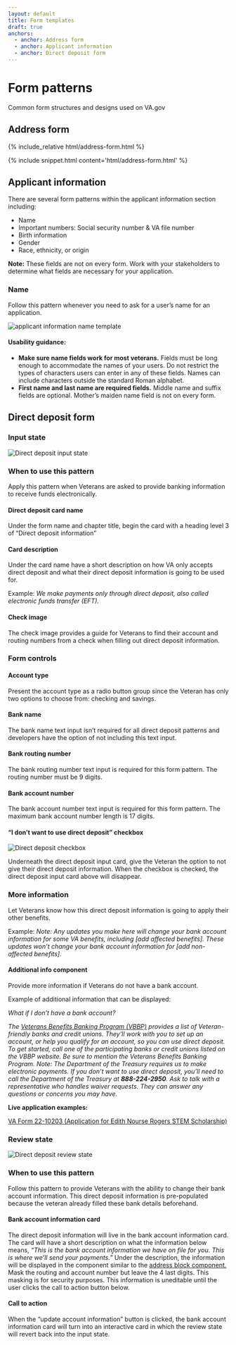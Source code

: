 ```yaml
---
layout: default
title: Form templates
draft: true
anchors:
  - anchor: Address form
  - anchor: Applicant information
  - anchor: Direct deposit form
---
```


# Form patterns

<div class="va-introtext" markdown="1">
Common form structures and designs used on VA.gov
</div>


## Address form

<div class="site-showcase">
{% include_relative html/address-form.html %}
</div>

{% include snippet.html content='html/address-form.html' %}


## Applicant information
There are several form patterns within the applicant information section including: 
- Name 
- Important numbers: Social security number & VA file number
- Birth information
- Gender
- Race, ethnicity, or origin

**Note:** These fields are not on every form. Work with your stakeholders to determine what fields are necessary for your application.

### Name
Follow this pattern whenever you need to ask for a user’s name for an application.

![applicant information name template]({{site.baseurl}}/images/Applicant-info-name.png)

#### Usability guidance:
- **Make sure name fields work for most veterans.** Fields must be long enough to accommodate the names of your users. Do not restrict the types of characters users can enter in any of these fields. Names can include characters outside the standard Roman alphabet.
- **First name and last name are required fields.** Middle name and suffix fields are optional. Mother’s maiden name field is not on every form. 


## Direct deposit form

### Input state
![Direct deposit input state]({{site.baseurl}}/images/Direct-deposit-input-state-small.png)

### When to use this pattern 
Apply this pattern when Veterans are asked to provide banking information to receive funds electronically. 

#### Direct deposit card name
Under the form name and chapter title, begin the card with a heading level 3 of “Direct deposit information” 

#### Card description
Under the card name have a short description on how VA only accepts direct deposit and what their direct deposit information is going to be used for. 

Example: *We make payments only through direct deposit, also called  electronic funds transfer (EFT).* 

#### Check image
The check image provides a guide for Veterans to find their account and routing numbers from a check when filling out direct deposit information. 

### Form controls

#### Account type
Present the account type as a radio button group since the Veteran has only two options to choose from: checking and savings.

#### Bank name
The bank name text input isn’t required for all direct deposit patterns and developers have the option of not including this text input. 
 
#### Bank routing number
The bank routing number text input is required for this form pattern. The routing number must be 9 digits. 

#### Bank account number
The bank account number text input is required for this form pattern. The maximum bank account number length is 17 digits.

#### “I don’t want to use direct deposit” checkbox
![Direct deposit checkbox]({{site.baseurl}}/images/Direct-deposit-checkbox-small.png)

Underneath the direct deposit  input card, give the Veteran the option to not give their direct deposit information. When the checkbox is checked, the direct deposit input card above will disappear. 

### More information
Let Veterans know how this direct deposit information is going to apply their other benefits.

Example: *Note: Any updates you make here will change your bank account information for some VA benefits, including [add affected benefits].
These updates won’t change your bank account information for [add non-affected benefits].*
 
#### Additional info component
Provide more information if Veterans do not have a bank account.

Example of additional information that can be displayed:

*What if I don’t have a bank account?*

*The [Veterans Benefits Banking Program (VBBP)](https://veteransbenefitsbanking.org/) provides a list of Veteran-friendly banks and credit unions. They’ll work with you to set up an account, or help you qualify for an account, so you can use direct deposit.
To get started, call one of the participating banks or credit unions listed on the VBBP website. Be sure to mention the Veterans Benefits Banking Program.
Note: The Department of the Treasury requires us to make electronic payments. If you don’t want to use direct deposit, you’ll need to call the Department of the Treasury at **888-224-2950**. Ask to talk with a representative who handles waiver requests. They can answer any questions or concerns you may have.*


**Live application examples:**

[VA Form 22-10203 (Application for Edith Nourse Rogers STEM Scholarship)](https://www.va.gov/education/other-va-education-benefits/stem-scholarship/apply-for-scholarship-form-22-10203/introduction)

### Review state
![Direct deposit review state]({{site.baseurl}}/images/Direct-deposit-review-state-small.png)

### When to use this pattern 
Follow this pattern to provide Veterans with the ability to change their bank account information. This direct deposit information is pre-populated because the veteran already filled these bank details beforehand. 

#### Bank account information card
The direct deposit information will live in the bank account information card. The card will have a short description on what the information below means, *“This is the bank account information we have on file for you. This is where we’ll send your payments.”*
Under the description, the information will be displayed in the component similar to the [address block component.](https://design.va.gov/components/address-block) 
Mask the routing and account number but leave the 4 last digits. This masking is for security purposes. This information is uneditable until the user clicks the call to action button below.


#### Call to action
When the “update account information” button is clicked, the bank account information card will turn into an interactive card in which the review state will revert back into the input state.
